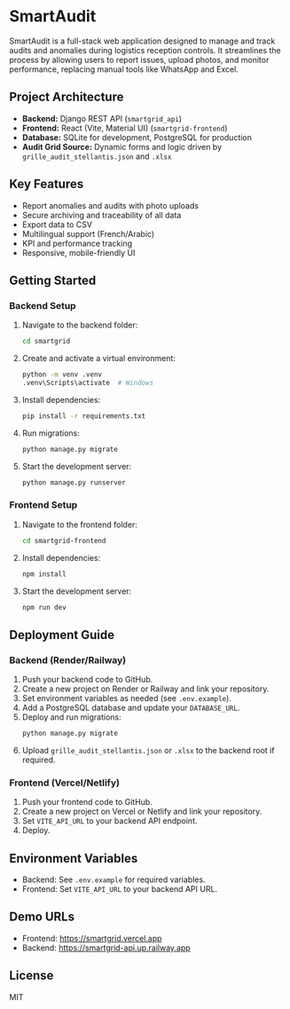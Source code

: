 
# SmartAudit

SmartAudit is a full-stack web application designed to manage and track audits and anomalies during logistics reception controls. It streamlines the process by allowing users to report issues, upload photos, and monitor performance, replacing manual tools like WhatsApp and Excel.

## Project Architecture
- **Backend:** Django REST API (`smartgrid_api`)
- **Frontend:** React (Vite, Material UI) (`smartgrid-frontend`)
- **Database:** SQLite for development, PostgreSQL for production
- **Audit Grid Source:** Dynamic forms and logic driven by `grille_audit_stellantis.json` and `.xlsx`

## Key Features
- Report anomalies and audits with photo uploads
- Secure archiving and traceability of all data
- Export data to CSV
- Multilingual support (French/Arabic)
- KPI and performance tracking
- Responsive, mobile-friendly UI

## Getting Started

### Backend Setup
1. Navigate to the backend folder:
   ```sh
   cd smartgrid
   ```
2. Create and activate a virtual environment:
   ```sh
   python -m venv .venv
   .venv\Scripts\activate  # Windows
   ```
3. Install dependencies:
   ```sh
   pip install -r requirements.txt
   ```
4. Run migrations:
   ```sh
   python manage.py migrate
   ```
5. Start the development server:
   ```sh
   python manage.py runserver
   ```

### Frontend Setup
1. Navigate to the frontend folder:
   ```sh
   cd smartgrid-frontend
   ```
2. Install dependencies:
   ```sh
   npm install
   ```
3. Start the development server:
   ```sh
   npm run dev
   ```

## Deployment Guide

### Backend (Render/Railway)
1. Push your backend code to GitHub.
2. Create a new project on Render or Railway and link your repository.
3. Set environment variables as needed (see `.env.example`).
4. Add a PostgreSQL database and update your `DATABASE_URL`.
5. Deploy and run migrations:
   ```sh
   python manage.py migrate
   ```
6. Upload `grille_audit_stellantis.json` or `.xlsx` to the backend root if required.

### Frontend (Vercel/Netlify)
1. Push your frontend code to GitHub.
2. Create a new project on Vercel or Netlify and link your repository.
3. Set `VITE_API_URL` to your backend API endpoint.
4. Deploy.

## Environment Variables
- Backend: See `.env.example` for required variables.
- Frontend: Set `VITE_API_URL` to your backend API URL.

## Demo URLs
- Frontend: https://smartgrid.vercel.app
- Backend: https://smartgrid-api.up.railway.app

## License
MIT

